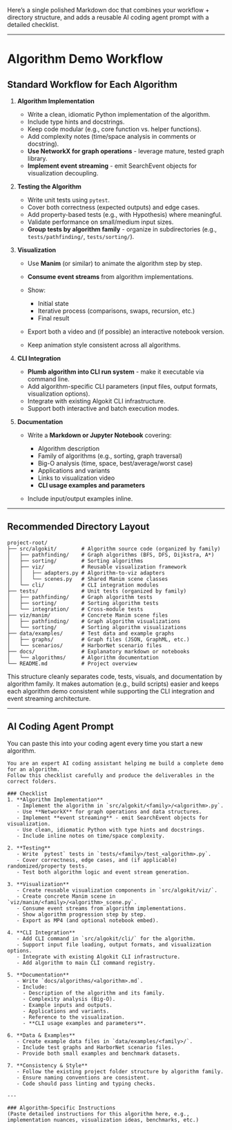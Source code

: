 Here’s a single polished Markdown doc that combines your workflow + directory structure, and adds a reusable AI coding agent prompt with a detailed checklist.

---

# Algorithm Demo Workflow

## Standard Workflow for Each Algorithm

1. **Algorithm Implementation**

   * Write a clean, idiomatic Python implementation of the algorithm.
   * Include type hints and docstrings.
   * Keep code modular (e.g., core function vs. helper functions).
   * Add complexity notes (time/space analysis in comments or docstring).
   * **Use NetworkX for graph operations** - leverage mature, tested graph library.
   * **Implement event streaming** - emit SearchEvent objects for visualization decoupling.

2. **Testing the Algorithm**

   * Write unit tests using `pytest`.
   * Cover both correctness (expected outputs) and edge cases.
   * Add property-based tests (e.g., with Hypothesis) where meaningful.
   * Validate performance on small/medium input sizes.
   * **Group tests by algorithm family** - organize in subdirectories (e.g., `tests/pathfinding/`, `tests/sorting/`).

3. **Visualization**

   * Use **Manim** (or similar) to animate the algorithm step by step.
   * **Consume event streams** from algorithm implementations.
   * Show:

     * Initial state
     * Iterative process (comparisons, swaps, recursion, etc.)
     * Final result
   * Export both a video and (if possible) an interactive notebook version.
   * Keep animation style consistent across all algorithms.

4. **CLI Integration**

   * **Plumb algorithm into CLI run system** - make it executable via command line.
   * Add algorithm-specific CLI parameters (input files, output formats, visualization options).
   * Integrate with existing Algokit CLI infrastructure.
   * Support both interactive and batch execution modes.

5. **Documentation**

   * Write a **Markdown or Jupyter Notebook** covering:

     * Algorithm description
     * Family of algorithms (e.g., sorting, graph traversal)
     * Big-O analysis (time, space, best/average/worst case)
     * Applications and variants
     * Links to visualization video
     * **CLI usage examples and parameters**
   * Include input/output examples inline.

---

## Recommended Directory Layout

```
project-root/
├── src/algokit/        # Algorithm source code (organized by family)
│   ├── pathfinding/    # Graph algorithms (BFS, DFS, Dijkstra, A*)
│   ├── sorting/        # Sorting algorithms
│   ├── viz/            # Reusable visualization framework
│   │   ├── adapters.py # Algorithm-to-viz adapters
│   │   └── scenes.py   # Shared Manim scene classes
│   └── cli/            # CLI integration modules
├── tests/              # Unit tests (organized by family)
│   ├── pathfinding/    # Graph algorithm tests
│   ├── sorting/        # Sorting algorithm tests
│   └── integration/    # Cross-module tests
├── viz/manim/          # Concrete Manim scene files
│   ├── pathfinding/    # Graph algorithm visualizations
│   └── sorting/        # Sorting algorithm visualizations
├── data/examples/      # Test data and example graphs
│   ├── graphs/         # Graph files (JSON, GraphML, etc.)
│   └── scenarios/      # HarborNet scenario files
├── docs/               # Explanatory markdown or notebooks
│   └── algorithms/     # Algorithm documentation
└── README.md           # Project overview
```

This structure cleanly separates code, tests, visuals, and documentation by algorithm family. It makes automation (e.g., build scripts) easier and keeps each algorithm demo consistent while supporting the CLI integration and event streaming architecture.

---

## AI Coding Agent Prompt

You can paste this into your coding agent every time you start a new algorithm.

```
You are an expert AI coding assistant helping me build a complete demo for an algorithm. 
Follow this checklist carefully and produce the deliverables in the correct folders.

### Checklist
1. **Algorithm Implementation**
   - Implement the algorithm in `src/algokit/<family>/<algorithm>.py`.
   - Use **NetworkX** for graph operations and data structures.
   - Implement **event streaming** - emit SearchEvent objects for visualization.
   - Use clean, idiomatic Python with type hints and docstrings.
   - Include inline notes on time/space complexity.

2. **Testing**
   - Write `pytest` tests in `tests/<family>/test_<algorithm>.py`.
   - Cover correctness, edge cases, and (if applicable) randomized/property tests.
   - Test both algorithm logic and event stream generation.

3. **Visualization**
   - Create reusable visualization components in `src/algokit/viz/`.
   - Create concrete Manim scene in `viz/manim/<family>/<algorithm>_scene.py`.
   - Consume event streams from algorithm implementations.
   - Show algorithm progression step by step.
   - Export as MP4 (and optional notebook embed).

4. **CLI Integration**
   - Add CLI command in `src/algokit/cli/` for the algorithm.
   - Support input file loading, output formats, and visualization options.
   - Integrate with existing Algokit CLI infrastructure.
   - Add algorithm to main CLI command registry.

5. **Documentation**
   - Write `docs/algorithms/<algorithm>.md`.
   - Include:
     - Description of the algorithm and its family.
     - Complexity analysis (Big-O).
     - Example inputs and outputs.
     - Applications and variants.
     - Reference to the visualization.
     - **CLI usage examples and parameters**.

6. **Data & Examples**
   - Create example data files in `data/examples/<family>/`.
   - Include test graphs and HarborNet scenario files.
   - Provide both small examples and benchmark datasets.

7. **Consistency & Style**
   - Follow the existing project folder structure by algorithm family.
   - Ensure naming conventions are consistent.
   - Code should pass linting and typing checks.

---

### Algorithm-Specific Instructions
(Paste detailed instructions for this algorithm here, e.g., implementation nuances, visualization ideas, benchmarks, etc.)
```
